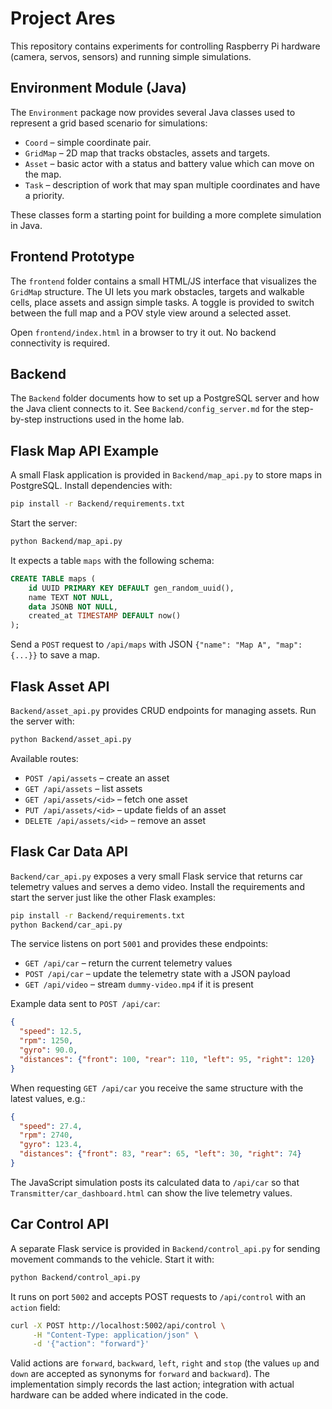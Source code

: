 # Project Ares

This repository contains experiments for controlling Raspberry Pi hardware (camera, servos, sensors) and running simple simulations.

## Environment Module (Java)

The `Environment` package now provides several Java classes used to represent a grid based scenario for simulations:

- `Coord` – simple coordinate pair.
- `GridMap` – 2D map that tracks obstacles, assets and targets.
- `Asset` – basic actor with a status and battery value which can move on the map.
- `Task` – description of work that may span multiple coordinates and have a priority.

These classes form a starting point for building a more complete simulation in Java.

## Frontend Prototype

The `frontend` folder contains a small HTML/JS interface that visualizes the `GridMap` structure. The UI lets you mark obstacles, targets and walkable cells, place assets and assign simple tasks. A toggle is provided to switch between the full map and a POV style view around a selected asset.

Open `frontend/index.html` in a browser to try it out. No backend connectivity is required.

## Backend

The `Backend` folder documents how to set up a PostgreSQL server and how the Java client connects to it. See `Backend/config_server.md` for the step-by-step instructions used in the home lab.

## Flask Map API Example

A small Flask application is provided in `Backend/map_api.py` to store maps in PostgreSQL.
Install dependencies with:

```bash
pip install -r Backend/requirements.txt
```

Start the server:

```bash
python Backend/map_api.py
```

It expects a table `maps` with the following schema:

```sql
CREATE TABLE maps (
    id UUID PRIMARY KEY DEFAULT gen_random_uuid(),
    name TEXT NOT NULL,
    data JSONB NOT NULL,
    created_at TIMESTAMP DEFAULT now()
);
```

Send a `POST` request to `/api/maps` with JSON
`{"name": "Map A", "map": {...}}` to save a map.

## Flask Asset API

`Backend/asset_api.py` provides CRUD endpoints for managing assets.
Run the server with:

```bash
python Backend/asset_api.py
```

Available routes:

- `POST /api/assets` – create an asset
- `GET /api/assets` – list assets
- `GET /api/assets/<id>` – fetch one asset
- `PUT /api/assets/<id>` – update fields of an asset
- `DELETE /api/assets/<id>` – remove an asset

## Flask Car Data API


`Backend/car_api.py` exposes a very small Flask service that returns car
telemetry values and serves a demo video. Install the requirements and start the
server just like the other Flask examples:

```bash
pip install -r Backend/requirements.txt
python Backend/car_api.py
```

The service listens on port `5001` and provides these endpoints:

- `GET /api/car` – return the current telemetry values
- `POST /api/car` – update the telemetry state with a JSON payload
- `GET /api/video` – stream `dummy-video.mp4` if it is present

Example data sent to `POST /api/car`:

```json
{
  "speed": 12.5,
  "rpm": 1250,
  "gyro": 90.0,
  "distances": {"front": 100, "rear": 110, "left": 95, "right": 120}
}
```

When requesting `GET /api/car` you receive the same structure with the latest
values, e.g.:

```json
{
  "speed": 27.4,
  "rpm": 2740,
  "gyro": 123.4,
  "distances": {"front": 83, "rear": 65, "left": 30, "right": 74}
}
```

The JavaScript simulation posts its calculated data to `/api/car` so that
`Transmitter/car_dashboard.html` can show the live telemetry values.


## Car Control API

A separate Flask service is provided in `Backend/control_api.py` for sending
movement commands to the vehicle. Start it with:

```bash
python Backend/control_api.py
```

It runs on port `5002` and accepts POST requests to `/api/control` with an
`action` field:

```bash
curl -X POST http://localhost:5002/api/control \
     -H "Content-Type: application/json" \
     -d '{"action": "forward"}'
```

Valid actions are `forward`, `backward`, `left`, `right` and `stop` (the values
`up` and `down` are accepted as synonyms for `forward` and `backward`). The
implementation simply records the last action; integration with actual hardware
can be added where indicated in the code.
